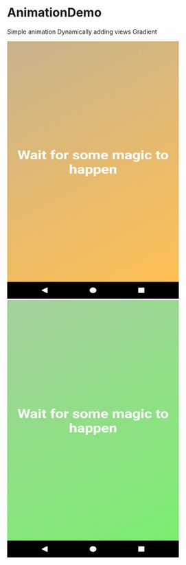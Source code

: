 # AnimationDemo
Simple animation 
Dynamically adding views
Gradient

<img src="https://github.com/KodiMadhavarao/AnimationDemo/blob/master/Screenshot_1497962563.png" alt="Color green" width="400" height="600">


<img src="https://github.com/KodiMadhavarao/AnimationDemo/blob/master/Screenshot_1497962556.png" alt="Color yellow" width="400" height="600">
